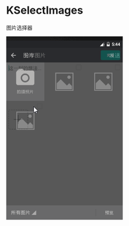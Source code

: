 # KSelectImages
图片选择器

![](https://github.com/KCrason/KSelectImages/blob/master/images/kselectimages.gif)
